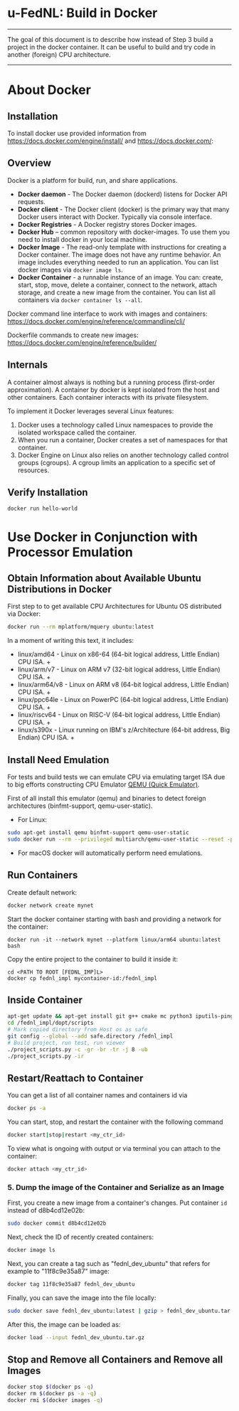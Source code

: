 # u-FedNL: Build in Docker

----

The goal of this document is to describe how instead of Step 3 build a project in the docker container.
It can be useful to build and try code in another (foreign) CPU architecture.

----

# About Docker

## Installation

To install docker use provided information from https://docs.docker.com/engine/install/ and https://docs.docker.com/:

## Overview

Docker is a platform for build, run, and share applications.

* **Docker daemon** - The Docker daemon (dockerd) listens for Docker API requests.
* **Docker client** - The Docker client (docker) is the primary way that many Docker users interact
  with Docker. Typically via console interface.
* **Docker Registries** - A Docker registry stores Docker images.
* **Docker Hub** – common repository with docker-images. To use them you need to install docker in your local
  machine.
* **Docker Image** - The read-only template with instructions for creating a Docker container. The image does not have any runtime behavior. An image includes
  everything needed to run an application. You can list docker images via `docker image ls`.
* **Docker Container** - a runnable instance of an image. You can: create, start, stop, move, delete a container, connect to the network, attach storage, and create a new image from the container. You can list all containers via `docker container ls --all`.

Docker command line interface to work with images and containers:
https://docs.docker.com/engine/reference/commandline/cli/

Dockerfile commands to create new images:
https://docs.docker.com/engine/reference/builder/

## Internals

A container almost always is nothing but a running process (first-order approximation).
A container by docker is kept isolated from the host and other containers. Each
container interacts with its private filesystem.

To implement it Docker leverages several Linux features:
1. Docker uses a technology called Linux namespaces to provide the isolated workspace
   called the container.
2. When you run a container, Docker creates a set of namespaces for
   that container.
2. Docker Engine on Linux also relies on another technology called control groups (cgroups).
   A cgroup limits an application to a specific set of resources.

## Verify Installation
```
docker run hello-world
```

# Use Docker in Conjunction with Processor Emulation

## Obtain Information about Available Ubuntu Distributions in Docker

First step to to get available CPU Architectures for Ubuntu OS distributed via Docker:
```bash
docker run --rm mplatform/mquery ubuntu:latest
```

In a moment of writing this text, it includes:
* linux/amd64 - Linux on x86-64 (64-bit logical address, Little Endian) CPU ISA. +
* linux/arm/v7 - Linux on ARM v7 (32-bit logical address, Little Endian) CPU ISA. +
* linux/arm64/v8 - Linux on ARM v8 (64-bit logical address, Little Endian) CPU ISA. +
* linux/ppc64le - Linux on PowerPC (64-bit logical address, Little Endian) CPU ISA. +
* linux/riscv64 - Linux on RISC-V (64-bit logical address, Little Endian) CPU ISA. +
* linux/s390x - Linux running on IBM's z/Architecture (64-bit address, Big Endian) CPU ISA. +

## Install Need Emulation

For tests and build tests we can emulate CPU via emulating target ISA due
to big efforts constructing CPU Emulator [QEMU (Quick Emulator)](https://www.qemu.org/).

First of all install this emulator (qemu) and binaries to detect foreign architectures (binfmt-support, qemu-user-static).

* For Linux:
```bash
sudo apt-get install qemu binfmt-support qemu-user-static
sudo docker run --rm --privileged multiarch/qemu-user-static --reset -p yes
```

* For macOS docker will automatically perform need emulations.

## Run Containers

Create default network:
```bash
docker network create mynet
```

Start the docker container starting with bash and providing a network for the container:
```
docker run -it --network mynet --platform linux/arm64 ubuntu:latest bash
```

Copy the entire project to the container to build it inside it:
```
cd <PATH TO ROOT [FEDNL_IMP]L>
docker cp fednl_impl mycontainer-id:/fednl_impl
```

## Inside Container

```bash
apt-get update && apt-get install git g++ cmake mc python3 iputils-ping net-tools
cd /fednl_impl/dopt/scripts
# Mark copied directory from Host os as safe
git config --global --add safe.directory /fednl_impl
# Build project, run test, run viewer
./project_scripts.py -c -gr -br -tr -j 8 -ub
./project_scripts.py -ir
```

## Restart/Reattach to Container

You can get a list of all container names and containers id via
```bash
docker ps -a
```

You can start, stop, and restart the container with the following command
```bash
docker start|stop|restart <my_ctr_id>
```

To view what is ongoing with output or via terminal you can attach to the container:
```bash
docker attach <my_ctr_id>
```

### 5. Dump the image of the Container and Serialize as an Image

First, you create a new image from a container's changes. Put container `id` instead of d8b4cd12e02b:

```bash
sudo docker commit d8b4cd12e02b                
```

Next, check the ID of recently created containers:

```bash
docker image ls
```

Next, you can create a tag such as "fednl_dev_ubuntu" that refers for example to "11f8c9e35a87" image:

```bash
docker tag 11f8c9e35a87 fednl_dev_ubuntu
```

Finally, you can save the image into the file locally:

```bash
sudo docker save fednl_dev_ubuntu:latest | gzip > fednl_dev_ubuntu.tar.gz
```

After this, the image can be loaded as:
```bash
docker load --input fednl_dev_ubuntu.tar.gz
```

## Stop and Remove all Containers and Remove all Images

```bash
docker stop $(docker ps -q)
docker rm $(docker ps -a -q)
docker rmi $(docker images -q)
```
